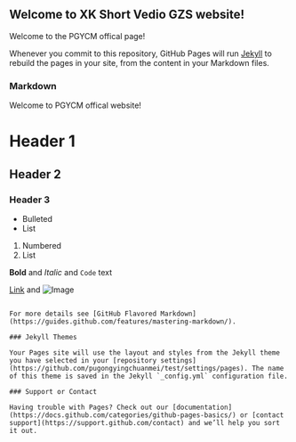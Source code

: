 ## Welcome to XK Short Vedio GZS website!

Welcome to the PGYCM offical page!

Whenever you commit to this repository, GitHub Pages will run [Jekyll](https://jekyllrb.com/) to rebuild the pages in your site, from the content in your Markdown files.

### Markdown

Welcome to PGYCM offical website!

# Header 1
## Header 2
### Header 3

- Bulleted
- List

1. Numbered
2. List

**Bold** and _Italic_ and `Code` text

[Link](url) and ![Image](src)
```

For more details see [GitHub Flavored Markdown](https://guides.github.com/features/mastering-markdown/).

### Jekyll Themes

Your Pages site will use the layout and styles from the Jekyll theme you have selected in your [repository settings](https://github.com/pugongyingchuanmei/test/settings/pages). The name of this theme is saved in the Jekyll `_config.yml` configuration file.

### Support or Contact

Having trouble with Pages? Check out our [documentation](https://docs.github.com/categories/github-pages-basics/) or [contact support](https://support.github.com/contact) and we’ll help you sort it out.
